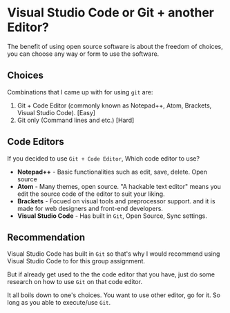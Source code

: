# Visual Studio Code or Git + another Editor?

The benefit of using open source software is about the freedom of choices, you can choose any way or form to use the software.

## Choices

Combinations that I came up with for using `git` are:

1. Git + Code Editor (commonly known as Notepad++, Atom, Brackets, Visual Studio Code). [Easy]
2. Git only (Command lines and etc.) [Hard]

## Code Editors

If you decided to use `Git + Code Editor`, Which code editor to use?

- **Notepad++** - Basic functionalities such as edit, save, delete. Open source
- **Atom** - Many themes, open source. "A hackable text editor" means you edit the source code of the editor to suit your liking.
- **Brackets** - Focued on visual tools and preprocessor support. and it is made for web designers and front-end developers.
- **Visual Studio Code** - Has built in `Git`, Open Source, Sync settings.

## Recommendation

Visual Studio Code has built in `Git` so that's why I would recommend using Visual Studio Code to for this group assignment.

But if already get used to the the code editor that you have, just do some research on how to use `Git` on that code editor.

It all boils down to one's choices. You want to use other editor, go for it. So long as you able to execute/use `Git`.
